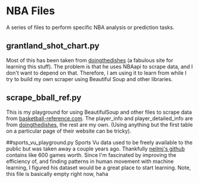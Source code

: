 # NBA Files
A series of files to perform specific NBA analysis or prediction tasks.

## grantland_shot_chart.py
Most of this has been taken from [doingthedishes](http://www.eyalshafran.com/scraping_basketball_reference.html) (a fabulous site for learning this stuff). The problem is that he uses NBAapi to scrape data, and I don't want to depend on that. Therefore, I am using it to learn from while I try to build my own scraper using Beautiful Soup and other libraries. 

## scrape_bball_ref.py
This is my playground for using BeautifulSoup and other files to scrape data from [basketball-reference.com](https://www.basketball-reference.com/). The player_info and player_detailed_info are from [doingthedishes](http://www.eyalshafran.com/scraping_basketball_reference.html), the rest are my own. (Using anything but the first table on a particular page of their website can be tricky).

##sports_vu_playground.py
Sports Vu data used to be freely available to the public but was taken away a couple years ago. Thankfully [neilmj's github](https://github.com/neilmj/BasketballData) contains like 600 games worth. Since I'm fascinated by improving the efficiency of, and finding patterns in human movement with machine learning, I figured his dataset would be a great place to start learning. Note, this file is basically empty right now, haha 
